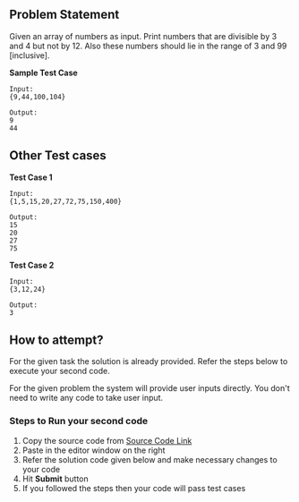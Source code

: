 ## Problem Statement
Given an array of numbers as input. Print numbers that are divisible by 3 and 4 
but not by 12. Also these numbers should lie in the range of 3 and 99 [inclusive].

**Sample Test Case**
```
Input:
{9,44,100,104}

Output:
9
44
```
## Other Test cases
**Test Case 1**
```
Input:
{1,5,15,20,27,72,75,150,400} 

Output:
15
20
27
75
```
**Test Case 2**
```
Input:
{3,12,24}

Output:
3
```

## How to attempt?
For the given task the solution is already provided. Refer the steps below to execute your second code.

For the given problem the system will provide user inputs directly. You don't need to write any code to take user input.

### Steps to Run your second code
1. Copy the source code from [Source Code Link](https://raw.githubusercontent.com/Aartiarora22/Lab_assignments/main/P1/T3/Main.java)
2. Paste in the editor window on the right
3. Refer the solution code given below and make necessary changes to your code
4. Hit **Submit** button
5. If you followed the steps then your code will pass test cases

